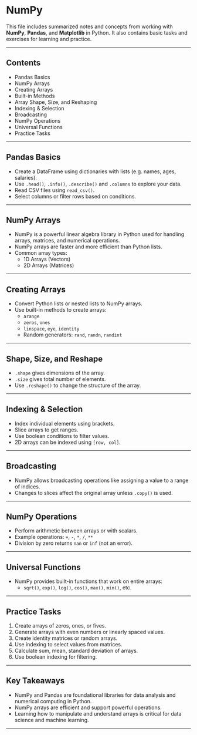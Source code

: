 # NumPy

This file includes summarized notes and concepts from working with **NumPy**, **Pandas**, and **Matplotlib** in Python. It also contains basic tasks and exercises for learning and practice.

---

## Contents

- Pandas Basics  
- NumPy Arrays  
- Creating Arrays  
- Built-in Methods  
- Array Shape, Size, and Reshaping  
- Indexing & Selection  
- Broadcasting  
- NumPy Operations  
- Universal Functions  
- Practice Tasks  

---

## Pandas Basics

- Create a DataFrame using dictionaries with lists (e.g. names, ages, salaries).  
- Use `.head()`, `.info()`, `.describe()` and `.columns` to explore your data.  
- Read CSV files using `read_csv()`.  
- Select columns or filter rows based on conditions.  

---

## NumPy Arrays

- NumPy is a powerful linear algebra library in Python used for handling arrays, matrices, and numerical operations.  
- NumPy arrays are faster and more efficient than Python lists.  
- Common array types:  
  - 1D Arrays (Vectors)  
  - 2D Arrays (Matrices)  

---

## Creating Arrays

- Convert Python lists or nested lists to NumPy arrays.  
- Use built-in methods to create arrays:  
  - `arange`  
  - `zeros`, `ones`  
  - `linspace`, `eye`, `identity`  
  - Random generators: `rand`, `randn`, `randint`  

---

## Shape, Size, and Reshape

- `.shape` gives dimensions of the array.  
- `.size` gives total number of elements.  
- Use `.reshape()` to change the structure of the array.

---

## Indexing & Selection

- Index individual elements using brackets.  
- Slice arrays to get ranges.  
- Use boolean conditions to filter values.  
- 2D arrays can be indexed using `[row, col]`.  

---

## Broadcasting

- NumPy allows broadcasting operations like assigning a value to a range of indices.  
- Changes to slices affect the original array unless `.copy()` is used.  

---

## NumPy Operations

- Perform arithmetic between arrays or with scalars.  
- Example operations: `+`, `-`, `*`, `/`, `**`  
- Division by zero returns `nan` or `inf` (not an error).  

---

## Universal Functions

- NumPy provides built-in functions that work on entire arrays:
  - `sqrt()`, `exp()`, `log()`, `cos()`, `max()`, `min()`, etc.

---

## Practice Tasks

1. Create arrays of zeros, ones, or fives.  
2. Generate arrays with even numbers or linearly spaced values.  
3. Create identity matrices or random arrays.  
4. Use indexing to select values from matrices.  
5. Calculate sum, mean, standard deviation of arrays.  
6. Use boolean indexing for filtering.

---

## Key Takeaways

- NumPy and Pandas are foundational libraries for data analysis and numerical computing in Python.  
- NumPy arrays are efficient and support powerful operations.  
- Learning how to manipulate and understand arrays is critical for data science and machine learning.

---
